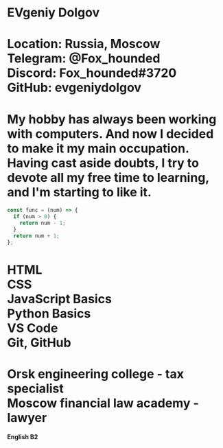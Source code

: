 **EVgeniy Dolgov**  
==================  
**Location: Russia, Moscow**  
**Telegram: @Fox_hounded**  
**Discord: Fox_hounded#3720**  
**GitHub: evgeniydolgov**  
==================  
**My hobby has always been working with computers. And now I decided to make it my main occupation. Having cast aside doubts, I try to devote all my free time to learning, and I'm starting to like it.**  
==================  
```javascript
const func = (num) => {
  if (num > 0) {
    return num - 1;
  }
  return num + 1;
};
```   


**HTML**  
**CSS**  
**JavaScript Basics**  
**Python Basics**  
**VS Code**  
**Git, GitHub**  
======================  
**Orsk engineering college - tax specialist**  
**Moscow financial law academy - lawyer**  
===================  
**English B2**

